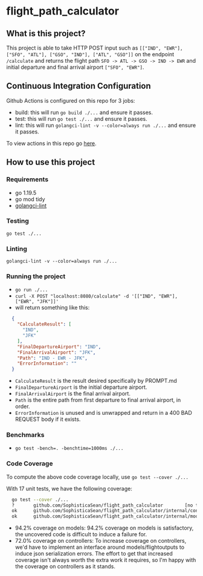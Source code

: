 # flight_path_calculator

## What is this project?
  This project is able to take HTTP POST input such as `[["IND", "EWR"], ["SFO", "ATL"], ["GSO", "IND"], ["ATL", "GSO"]]` on the endpoint `/calculate` and returns the flight path `SFO -> ATL -> GSO -> IND -> EWR` and initial departure and final arrival airport `["SFO", "EWR"]`.

## Continuous Integration Configuration
  Github Actions is configured on this repo for 3 jobs:
  - build: this will run `go build ./...` and ensure it passes.
  - test: this will run `go test ./...` and ensure it passes.
  - lint: this will run `golangci-lint -v --color=always run ./...` and ensure it passes.

  To view actions in this repo go [here](https://github.com/SophisticaSean/flight_path_planner/actions).

## How to use this project
  
  ### Requirements
  - go 1.19.5
  - go mod tidy
  - [golangci-lint](https://golangci-lint.run/usage/install/)

  ### Testing
  `go test ./...`

  ### Linting
  `golangci-lint -v --color=always run ./...`

  ### Running the project
  - `go run ./...`
  - `curl -X POST "localhost:8080/calculate" -d '[["IND", "EWR"], ["EWR", "JFK"]]'`
  - will return something like this: 
  ```json
    {
      "CalculateResult": [
        "IND",
        "JFK"
      ],
      "FinalDepartureAirport": "IND",
      "FinalArrivalAirport": "JFK",
      "Path": "IND - EWR - JFK",
      "ErrorInformation": ""
    }
```

  - `CalculateResult` is the result desired specifically by PROMPT.md
  - `FinalDepartureAirport` is the initial departure airport.
  - `FinalArrivalAirport` is the final arrival airport.
  - `Path` is the entire path from first departure to final arrival airport, in order.
  - `ErrorInformation` is unused and is unwrapped and return in a 400 BAD REQUEST body if it exists.

  ### Benchmarks
  - `go test -bench=. -benchtime=1000ms ./...`

  ### Code Coverage
  To compute the above code coverage locally, use `go test --cover ./...`

  With 17 unit tests, we have the following coverage:
  ```bash
    go test --cover ./...
    ?       github.com/SophisticaSean/flight_path_calculator        [no test files]
    ok      github.com/SophisticaSean/flight_path_calculator/internal/controllers   (cached)        coverage: 72.0% of statements
    ok      github.com/SophisticaSean/flight_path_calculator/internal/models        (cached)        coverage: 94.2% of statements
  ```
  - 94.2% coverage on models: 
  94.2% coverage on models is satisfactory, the uncovered code is difficult to induce a failure for.
  - 72.0% coverage on controllers:
  To increase coverage on controllers, we'd have to implement an interface around models/flightoutputs to induce json serialization errors.
  The effort to get that increased coverage isn't always worth the extra work it requires, so I'm happy with the coverage on controllers as it stands.

